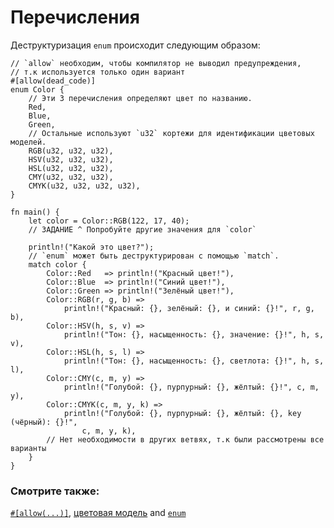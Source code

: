 # Перечисления

Деструктуризация `enum` происходит следующим образом:

```rust,editable
// `allow` необходим, чтобы компилятор не выводил предупреждения,
// т.к используется только один вариант
#[allow(dead_code)]
enum Color {
    // Эти 3 перечисления определяют цвет по названию.
    Red,
    Blue,
    Green,
    // Остальные используют `u32` кортежи для идентификации цветовых моделей.
    RGB(u32, u32, u32),
    HSV(u32, u32, u32),
    HSL(u32, u32, u32),
    CMY(u32, u32, u32),
    CMYK(u32, u32, u32, u32),
}

fn main() {
    let color = Color::RGB(122, 17, 40);
    // ЗАДАНИЕ ^ Попробуйте другие значения для `color`

    println!("Какой это цвет?");
    // `enum` может быть деструктурирован с помощью `match`.
    match color {
        Color::Red   => println!("Красный цвет!"),
        Color::Blue  => println!("Синий цвет!"),
        Color::Green => println!("Зелёный цвет!"),
        Color::RGB(r, g, b) =>
            println!("Красный: {}, зелёный: {}, и синий: {}!", r, g, b),
        Color::HSV(h, s, v) =>
            println!("Тон: {}, насыщенность: {}, значение: {}!", h, s, v),
        Color::HSL(h, s, l) =>
            println!("Тон: {}, насыщенность: {}, светлота: {}!", h, s, l),
        Color::CMY(c, m, y) =>
            println!("Голубой: {}, пурпурный: {}, жёлтый: {}!", c, m, y),
        Color::CMYK(c, m, y, k) =>
            println!("Голубой: {}, пурпурный: {}, жёлтый: {}, key (чёрный): {}!",
                c, m, y, k),
        // Нет необходимости в других ветвях, т.к были рассмотрены все варианты
    }
}
```

### Смотрите также:

[`#[allow(...)]`][allow], [цветовая модель][color_models] and [`enum`][enum]

[allow]: attribute/unused.html
[color_models]: https://en.wikipedia.org/wiki/Color_model
[enum]: custom_types/enum.html
